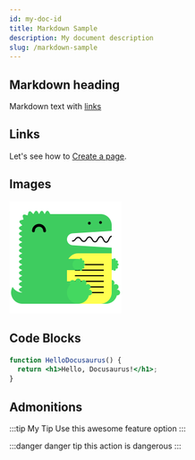 ```yaml
---
id: my-doc-id
title: Markdown Sample
description: My document description
slug: /markdown-sample
---
```


## Markdown heading

Markdown text with [links](./hello.md)

## Links

Let's see how to [Create a page](./tutorial-basics/create-a-page.md).

## Images

![Docusaurus logo](/img/docusaurus.png)

## Code Blocks

```jsx title="src/components/HelloDocusaurus.js"
function HelloDocusaurus() {
  return <h1>Hello, Docusaurus!</h1>;
}
```

## Admonitions

:::tip My Tip
Use this awesome feature option
:::

:::danger danger tip
this action is dangerous
:::
